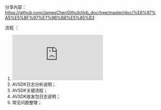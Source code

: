 分享内容：https://github.com/JamesChenGithub/ilvb_doc/tree/master/doc/%E6%97%A5%E5%BF%97%E7%9B%B8%E5%85%B3  
流程 ：
1. ![ AVMonitor用法说明 ](https://github.com/JamesChenGithub/ilvb_doc/blob/master/doc/%E6%97%A5%E5%BF%97%E7%9B%B8%E5%85%B3/AVMontor%E4%BD%BF%E7%94%A8%E6%8C%87%E5%8D%97.md)
2. AVSDK日志分析说明；
3. AVSDK关键流程；
4. AVSDK收发包日志说明；
5. 常见问题整理；